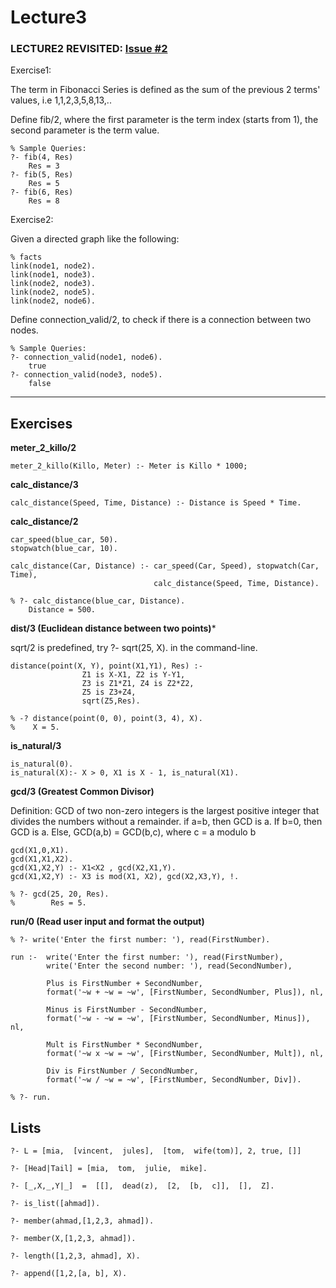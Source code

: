 # Lecture3

### LECTURE2 REVISITED: [Issue #2](/../../issues/2)

Exercise1:

The term in Fibonacci Series is defined as the sum of the previous 2 terms' values, i.e 1,1,2,3,5,8,13,..

Define fib/2, where the first parameter is the term index (starts from 1), the second parameter is the term value. 

    % Sample Queries:
    ?- fib(4, Res)
        Res = 3
    ?- fib(5, Res)
        Res = 5
    ?- fib(6, Res)
        Res = 8

Exercise2:

Given a directed graph like the following:

    % facts
    link(node1, node2).
    link(node1, node3).
    link(node2, node3).
    link(node2, node5).
    link(node2, node6).
    
Define connection_valid/2, to check if there is a connection between two nodes.

    % Sample Queries:
    ?- connection_valid(node1, node6).
        true
    ?- connection_valid(node3, node5).
        false

_______

## Exercises

**meter_2_killo/2**

    meter_2_killo(Killo, Meter) :- Meter is Killo * 1000;

**calc_distance/3**

    calc_distance(Speed, Time, Distance) :- Distance is Speed * Time.

**calc_distance/2**

    car_speed(blue_car, 50).
    stopwatch(blue_car, 10).

    calc_distance(Car, Distance) :- car_speed(Car, Speed), stopwatch(Car, Time),
                                    calc_distance(Speed, Time, Distance).

    % ?- calc_distance(blue_car, Distance).
        Distance = 500.


**dist/3 (Euclidean distance between two points)***

sqrt/2 is predefined, try ?- sqrt(25, X). in the command-line.

```
distance(point(X, Y), point(X1,Y1), Res) :- 
                Z1 is X-X1, Z2 is Y-Y1, 
                Z3 is Z1*Z1, Z4 is Z2*Z2, 
                Z5 is Z3+Z4, 
                sqrt(Z5,Res).

% -? distance(point(0, 0), point(3, 4), X).  
%    X = 5.
```

**is_natural/3**

    is_natural(0).
    is_natural(X):- X > 0, X1 is X - 1, is_natural(X1).

**gcd/3 (Greatest Common Divisor)**

Definition: GCD of two non-zero integers is the largest positive integer that divides the numbers without a remainder.
if a=b, then GCD is a.
If b=0, then GCD is a.
Else, GCD(a,b) = GCD(b,c), where c = a modulo b

```
gcd(X1,0,X1).
gcd(X1,X1,X2).
gcd(X1,X2,Y) :- X1<X2 , gcd(X2,X1,Y).
gcd(X1,X2,Y) :- X3 is mod(X1, X2), gcd(X2,X3,Y), !.

% ?- gcd(25, 20, Res).
%        Res = 5.
```

**run/0 (Read user input and format the output)** 

```
% ?- write('Enter the first number: '), read(FirstNumber).

run :-  write('Enter the first number: '), read(FirstNumber), 
        write('Enter the second number: '), read(SecondNumber),  

        Plus is FirstNumber + SecondNumber,
        format('~w + ~w = ~w', [FirstNumber, SecondNumber, Plus]), nl,

        Minus is FirstNumber - SecondNumber,
        format('~w - ~w = ~w', [FirstNumber, SecondNumber, Minus]), nl,

        Mult is FirstNumber * SecondNumber,
        format('~w x ~w = ~w', [FirstNumber, SecondNumber, Mult]), nl,

        Div is FirstNumber / SecondNumber,
        format('~w / ~w = ~w', [FirstNumber, SecondNumber, Div]).

% ?- run.

```

## Lists

```
?- L = [mia,  [vincent,  jules],  [tom,  wife(tom)], 2, true, []]

?- [Head|Tail] = [mia,  tom,  julie,  mike].

?- [_,X,_,Y|_]  =  [[],  dead(z),  [2,  [b,  c]],  [],  Z]. 

?- is_list([ahmad]).

?- member(ahmad,[1,2,3, ahmad]).

?- member(X,[1,2,3, ahmad]).

?- length([1,2,3, ahmad], X).

?- append([1,2,[a, b], X).

```